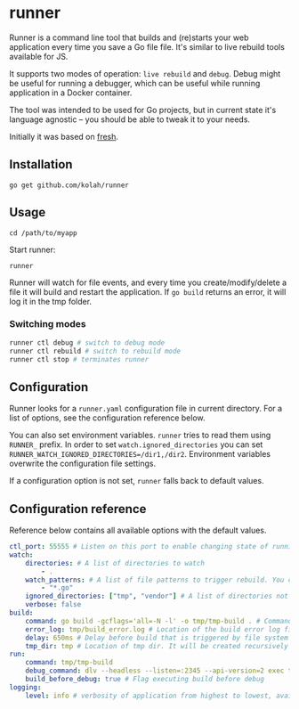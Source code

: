 # runner

Runner is a command line tool that builds and (re)starts your web application every time you save a Go file file.
It's similar to live rebuild tools available for JS.
 
It supports two modes of operation: `live rebuild` and `debug`. Debug might be useful for running a debugger, which can be useful while running application in a Docker container.

The tool was intended to be used for Go projects, but in current state it's language agnostic – 
you should be able to tweak it to your needs.   

Initially it was based on [fresh](https://github.com/pilu/fresh).

## Installation

    go get github.com/kolah/runner

## Usage

    cd /path/to/myapp

Start runner:

    runner

Runner will watch for file events, and every time you create/modify/delete a file it will build and restart the application.
If `go build` returns an error, it will log it in the tmp folder.

### Switching modes

```bash
runner ctl debug # switch to debug mode
runner ctl rebuild # switch to rebuild mode
runner ctl stop # terminates runner
``` 

## Configuration
Runner looks for a `runner.yaml` configuration file in current directory. For a list of options, see the configuration reference below. 

You can also set environment variables. `runner` tries to read them using `RUNNER_` prefix. 
In order to set `watch.ignored_directories` you can set `RUNNER_WATCH_IGNORED_DIRECTORIES=/dir1,/dir2`. Environment variables overwrite the configuration file settings.

If a configuration option is not set, `runner` falls back to default values.

## Configuration reference

Reference below contains all available options with the default values.

```yaml
ctl_port: 55555 # Listen on this port to enable changing state of running instance
watch:
    directories: # A list of directories to watch
        - .
    watch_patterns: # A list of file patterns to trigger rebuild. You can use wildcards or enter exact filenames
        - "*.go"
    ignored_directories: ["tmp", "vendor"] # A list of directories not to watch
    verbose: false
build:
    command: go build -gcflags='all=-N -l' -o tmp/tmp-build . # Command triggered to build the application
    error_log: tmp/build_error.log # Location of the build error log file.
    delay: 650ms # Delay before build that is triggered by file system changes
    tmp_dir: tmp # Location of tmp dir. It will be created recursively on start if not exists
run:
    command: tmp/tmp-build
    debug_command: dlv --headless --listen=:2345 --api-version=2 exec tmp/tmp-build # Command triggered to start debug
    build_before_debug: true # Flag executing build before debug
logging:
    level: info # verbosity of application from highest to lowest, available: "info", "debug"
```

